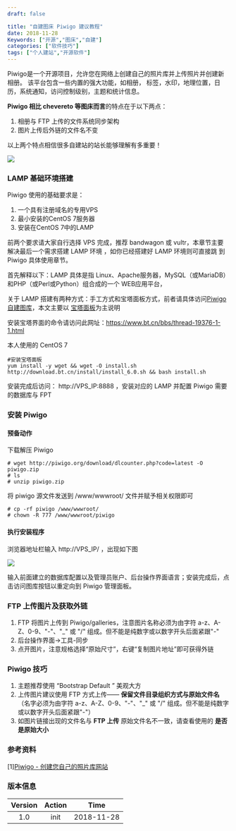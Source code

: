 ```yaml
---
draft: false

title: "自建图床 Piwigo 建议教程"
date: 2018-11-28
Keywords: ["开源","图床","自建"]
categories: ["软件技巧"]
tags: ["个人建站","开源软件"] 
---
```



Piwigo是一个开源项目，允许您在网络上创建自己的照片库并上传照片并创建新相册。 该平台包含一些内置的强大功能，如相册，
标签，水印，地理位置，日历，系统通知，访问控制级别，主题和统计信息。

**Piwigo 相比 chevereto 等图床而言**的特点在于以下两点：

1. 相册与 FTP 上传的文件系统同步架构
2. 图片上传后外链的文件名不变

以上两个特点相信很多自建站的站长能够理解有多重要！

![](https://piwigo.yidaofei.com/galleries/201809/piwigo-photo-gallery.png)



<!--more-->



### LAMP 基础环境搭建
Piwigo 使用的基础要求是：

1. 一个具有注册域名的专用VPS
2. 最小安装的CentOS 7服务器
3. 安装在CentOS 7中的LAMP

前两个要求请大家自行选择 VPS 完成，推荐 bandwagon 或 vultr，本章节主要解决最后一个需求搭建 LAMP 环境 ，如你已经搭建好 LAMP 环境则可直接跳
到 Piwigo 具体使用章节。

首先解释以下：LAMP 具体是指 Linux、Apache服务器，MySQL（或MariaDB） 和PHP（或Perl或Python）组合成的一个 WEB应用平台，

关于 LAMP 搭建有两种方式：手工方式和宝塔面板方式，前者请具体访问[Piwigo 自建图库](https://yidaofeicn.github.io/gitbook-software/piwigo/)，本文主要以
[宝塔面板](http://www.bt.cn/)为主说明


安装宝塔界面的命令请访问此网址：https://www.bt.cn/bbs/thread-19376-1-1.html 

本人使用的 CentOS 7

```batch
#安装宝塔面板
yum install -y wget && wget -O install.sh http://download.bt.cn/install/install_6.0.sh && bash install.sh
```

安装完成后访问： http://VPS_IP:8888 ，安装对应的 LAMP 并配置 Piwigo 需要的数据库与 FPT 

### 安装 Piwigo
#### 预备动作
下载解压 Piwigo

```batch
# wget http://piwigo.org/download/dlcounter.php?code=latest -O piwigo.zip
# ls 
# unzip piwigo.zip 
```
 
将 piwigo 源文件发送到 /www/wwwroot/ 文件并赋予相关权限即可

```batch
# cp -rf piwigo /www/wwwroot/
# chown -R 777 /www/wwwroot/piwigo
```

#### 执行安装程序
浏览器地址栏输入 http://VPS_IP/ ，出现如下图

![](https://piwigo.yidaofei.com/galleries/201809/piwigo-installation-configuration.png)

输入前面建立的数据库配置以及管理员账户、后台操作界面语言；安装完成后，点击访问图库按钮以重定向到 Piwigo 管理面板。

### FTP 上传图片及获取外链
1. FTP 将图片上传到 Piwigo/galleries，注意图片名称必须为由字符 a-z、A-Z、0-9、"-"、"_" 或 "/" 组成。但不能是纯数字或以数字开头后面紧跟"-"
2. 后台操作界面->工具-同步
3. 点开图片，注意规格选择“原始尺寸”，右键“复制图片地址”即可获得外链



### Piwigo 技巧
1. 主题推荐使用 “Bootstrap Default ” 美观大方
2. 上传图片建议使用 FTP 方式上传—— **保留文件目录组织方式与原始文件名**（名字必须为由字符 a-z、A-Z、0-9、"-"、"_" 或 "/" 组成。但不能是纯数字或以数字开头后面紧跟"-"）
3. 如图片链接出现的文件名与 **FTP 上传** 原始文件名不一致，请查看使用的 **是否是原始大小** 

### 参考资料
[1][Piwigo - 创建您自己的照片库网站](https://www.howtoing.com/install-piwigo-photo-gallery-in-centos)
 

### 版本信息

|Version|Action |Time |
|:--:|:--:|:--:|
|1.0|init|2018-11-28|
 

 